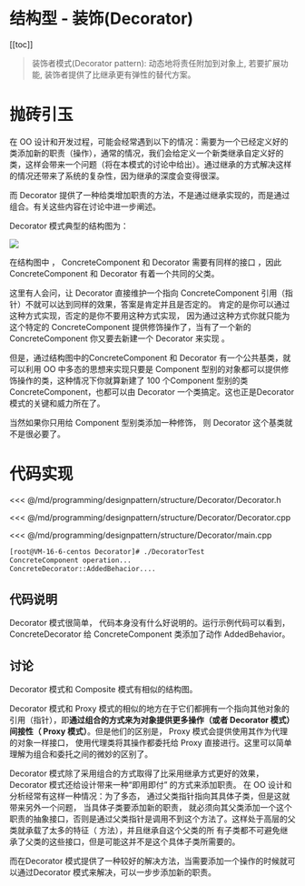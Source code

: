 # 结构型 - 装饰(Decorator)

​[[toc]]

> 装饰者模式(Decorator pattern): 动态地将责任附加到对象上, 若要扩展功能, 装饰者提供了比继承更有弹性的替代方案。

# 抛砖引玉

在 OO 设计和开发过程，可能会经常遇到以下的情况：需要为一个已经定义好的类添加新的职责（操作），通常的情况，我们会给定义一个新类继承自定义好的类，这样会带来一个问题（将在本模式的讨论中给出）。通过继承的方式解决这样的情况还带来了系统的复杂性，因为继承的深度会变得很深。

而 Decorator 提供了一种给类增加职责的方法，不是通过继承实现的，而是通过组合。有关这些内容在讨论中进一步阐述。

Decorator 模式典型的结构图为：

![](_images/programming/designpattern/structure/Decorator.png)

在结构图中 ， ConcreteComponent 和 Decorator 需要有同样的接口 ，因此ConcreteComponent 和 Decorator 有着一个共同的父类。

这里有人会问，让 Decorator 直接维护一个指向 ConcreteComponent 引用（指针）不就可以达到同样的效果，答案是肯定并且是否定的。 肯定的是你可以通过这种方式实现，否定的是你不要用这种方式实现， 因为通过这种方式你就只能为这个特定的 ConcreteComponent 提供修饰操作了，当有了一个新的
ConcreteComponent 你又要去新建一个 Decorator 来实现 。

但是，通过结构图中的ConcreteComponent 和 Decorator 有一个公共基类，就可以利用 OO 中多态的思想来实现只要是 Component 型别的对象都可以提供修饰操作的类，这种情况下你就算新建了 100 个Component 型别的类 ConcreteComponent，也都可以由 Decorator 一个类搞定。这也正是Decorator 模式的关键和威力所在了。

当然如果你只用给 Component 型别类添加一种修饰， 则 Decorator 这个基类就不是很必要了。

# 代码实现

<<< @/md/programming/designpattern/structure/Decorator/Decorator.h

<<< @/md/programming/designpattern/structure/Decorator/Decorator.cpp

<<< @/md/programming/designpattern/structure/Decorator/main.cpp

```bash
[root@VM-16-6-centos Decorator]# ./DecoratorTest
ConcreteComponent operation...
ConcreteDecorator::AddedBehacior....
```

## 代码说明

Decorator 模式很简单， 代码本身没有什么好说明的。运行示例代码可以看到，ConcreteDecorator 给 ConcreteComponent 类添加了动作 AddedBehavior。

## 讨论

Decorator 模式和 Composite 模式有相似的结构图。

Decorator 模式和 Proxy 模式的相似的地方在于它们都拥有一个指向其他对象的引用（指针），即**通过组合的方式来为对象提供更多操作（或者 Decorator 模式） 间接性（ Proxy 模式）**。但是他们的区别是， Proxy 模式会提供使用其作为代理的对象一样接口， 使用代理类将其操作都委托给 Proxy 直接进行。这里可以简单理解为组合和委托之间的微妙的区别了。

Decorator 模式除了采用组合的方式取得了比采用继承方式更好的效果， Decorator 模式还给设计带来一种“即用即付” 的方式来添加职责。 在 OO 设计和分析经常有这样一种情况：为了多态， 通过父类指针指向其具体子类，但是这就带来另外一个问题， 当具体子类要添加新的职责， 就必须向其父类添加一个这个职责的抽象接口，否则是通过父类指针是调用不到这个方法了。这样处于高层的父类就承载了太多的特征（ 方法），并且继承自这个父类的所
有子类都不可避免继承了父类的这些接口，但是可能这并不是这个具体子类所需要的。 

而在Decorator 模式提供了一种较好的解决方法，当需要添加一个操作的时候就可以通过Decorator 模式来解决，可以一步步添加新的职责。